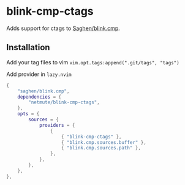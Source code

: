 # blink-cmp-ctags

Adds support for ctags to [Saghen/blink.cmp](https://github.com/Saghen/blink.cmp).

## Installation
Add your tag files to vim
`vim.opt.tags:append(".git/tags", "tags")`

Add provider in `lazy.nvim`
```lua
{
    "saghen/blink.cmp",
    dependencies = {
        "netmute/blink-cmp-ctags",
    },
    opts = {
        sources = {
            providers = {
                {
                    { "blink-cmp-ctags" },
                    { "blink.cmp.sources.buffer" },
                    { "blink.cmp.sources.path" },
                },
            },
        },
    },
},
```
